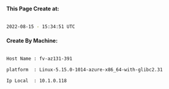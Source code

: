 
   
#### This Page Create at:

```bash

2022-08-15 - 15:34:51 UTC

```

#### Create By Machine:

```bash

Host Name : fv-az131-391

platform  : Linux-5.15.0-1014-azure-x86_64-with-glibc2.31

Ip Local  : 10.1.0.118

```

